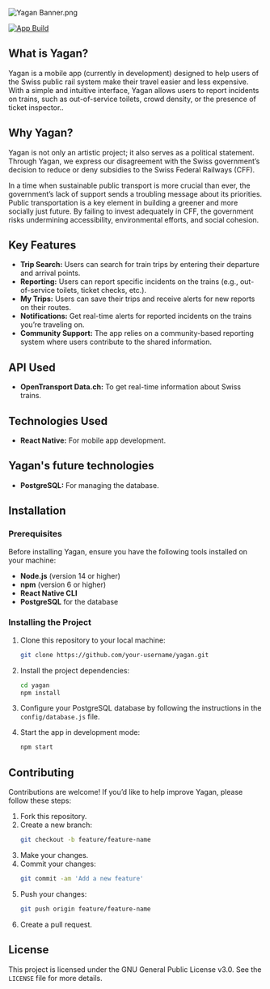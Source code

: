 ![Yagan Banner.png](images/Yagan%20Banner.png)

[![App Build](https://github.com/homogenic1000/Yagan/actions/workflows/launch_app_test.yml/badge.svg)](https://github.com/homogenic1000/Yagan/actions/workflows/launch_app_test.yml)

## What is Yagan?

Yagan is a mobile app (currently in development) designed to help users of the Swiss public rail system make their travel easier and less expensive. With a simple and intuitive interface, Yagan allows users to report incidents on trains, such as out-of-service toilets, crowd density, or the presence of ticket inspector..

## Why Yagan?

Yagan is not only an artistic project; it also serves as a political statement. Through Yagan, we express our disagreement with the Swiss government’s decision to reduce or deny subsidies to the Swiss Federal Railways (CFF).

In a time when sustainable public transport is more crucial than ever, the government’s lack of support sends a troubling message about its priorities. Public transportation is a key element in building a greener and more socially just future. By failing to invest adequately in CFF, the government risks undermining accessibility, environmental efforts, and social cohesion.



## Key Features
- **Trip Search:** Users can search for train trips by entering their departure and arrival points.
- **Reporting:** Users can report specific incidents on the trains (e.g., out-of-service toilets, ticket checks, etc.).
- **My Trips:** Users can save their trips and receive alerts for new reports on their routes.
- **Notifications:** Get real-time alerts for reported incidents on the trains you’re traveling on.
- **Community Support:** The app relies on a community-based reporting system where users contribute to the shared information.

## API Used
- **OpenTransport Data.ch:** To get real-time information about Swiss trains.

## Technologies Used
- **React Native:** For mobile app development.

## Yagan's future technologies
- **PostgreSQL:** For managing the database.



## Installation

### Prerequisites

Before installing Yagan, ensure you have the following tools installed on your machine:
- **Node.js** (version 14 or higher)
- **npm** (version 6 or higher)
- **React Native CLI**
- **PostgreSQL** for the database

### Installing the Project

1. Clone this repository to your local machine:
   ```bash
   git clone https://github.com/your-username/yagan.git
   ```

2. Install the project dependencies:
   ```bash
   cd yagan
   npm install
   ```

3. Configure your PostgreSQL database by following the instructions in the `config/database.js` file.

4. Start the app in development mode:
   ```bash
   npm start
   ```

## Contributing

Contributions are welcome! If you’d like to help improve Yagan, please follow these steps:

1. Fork this repository.
2. Create a new branch:
   ```bash
   git checkout -b feature/feature-name
   ```
3. Make your changes.
4. Commit your changes:
   ```bash
   git commit -am 'Add a new feature'
   ```
5. Push your changes:
   ```bash
   git push origin feature/feature-name
   ```
6. Create a pull request.

## License

This project is licensed under the GNU General Public License v3.0. See the `LICENSE` file for more details.

